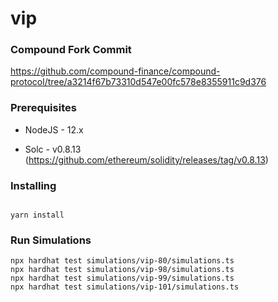 # vip

### Compound Fork Commit

https://github.com/compound-finance/compound-protocol/tree/a3214f67b73310d547e00fc578e8355911c9d376

### Prerequisites

- NodeJS - 12.x

- Solc - v0.8.13 (https://github.com/ethereum/solidity/releases/tag/v0.8.13)

### Installing

```

yarn install

```

### Run Simulations

```
npx hardhat test simulations/vip-80/simulations.ts
npx hardhat test simulations/vip-98/simulations.ts
npx hardhat test simulations/vip-99/simulations.ts
npx hardhat test simulations/vip-101/simulations.ts

```
